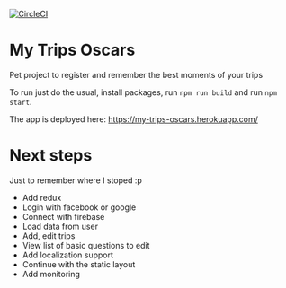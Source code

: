 [![CircleCI](https://circleci.com/gh/rafaelaudy/my-trips-oscars/tree/master.svg?style=shield&github=55f3614a2b5de03dfe77d3365895c1f4fdaa1cf6)](https://circleci.com/gh/rafaelaudy/my-trips-oscars/tree/master)

# My Trips Oscars
Pet project to register and remember the best moments of your trips

To run just do the usual, install packages, run `npm run build` and run `npm start`.

The app is deployed here: https://my-trips-oscars.herokuapp.com/

# Next steps
Just to remember where I stoped :p

* Add redux
* Login with facebook or google
* Connect with firebase
* Load data from user
* Add, edit trips
* View list of basic questions to edit
* Add localization support
* Continue with the static layout
* Add monitoring
